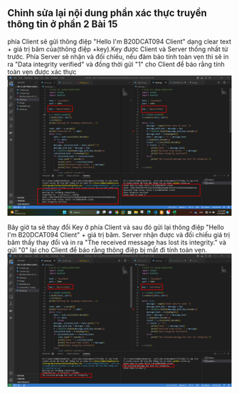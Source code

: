 ## Chỉnh sửa lại nội dung phần xác thực truyền thông tin ở phần 2 Bài 15

phía Client sẽ gửi thông điệp "Hello I'm B20DCAT094 Client" dạng clear text + giá trị băm của(thông điệp +key).Key được Client và Server thống nhất từ trước. Phía Server sẽ nhận và đối chiếu, nếu đảm bảo tính toàn vẹn thì sẽ in ra "Data integrity verified" và đồng thời gửi "1" cho Client để báo rằng tính toàn vẹn được xác thực
![image_!](image/Screenshot_13.png)
 
Bây giờ ta sẽ thay đổi Key ở phía Client và sau đó gửi lại thông điệp "Hello I'm B20DCAT094 Client" + giá trị băm. Server nhận được và đối chiếu giá trị băm thấy thay đổi và in ra "The received message has lost its integrity." và gửi "0" lại cho Client để báo rằng thông điệp bị mất đi tính toàn vẹn.
![image_2](image/Screenshot_1.png)
